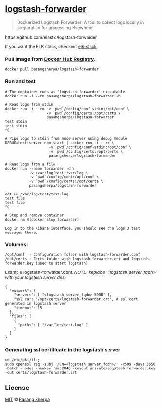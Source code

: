 # [logstash-forwarder](https://github.com/pasangsherpa/logstash-forwarder)

> Dockerized Logstash Forwarder: A tool to collect logs locally in preparation for processing elsewhere!

https://github.com/elastic/logstash-forwarder

If you want the ELK stack, checkout [elk-stack](https://github.com/pasangsherpa/elk-stack).

### Pull Image from [Docker Hub Registry][1].

    docker pull pasangsherpa/logstash-forwarder

### Run and test

    # The container runs as 'logstash-forwarder' executable. 
    docker run -i --rm pasangsherpa/logstash-forwarder -h

    # Read logs from stdin
    docker run -i --rm -v `pwd`/config/conf-stdin:/opt/conf \
                       -v `pwd`/config/certs:/opt/certs \
                       pasangsherpa/logstash-forwarder
    test stdin
    test stdin
    ^C

    # Pipe logs to stdin from node server using debug module
    DEBUG=test:server npm start | docker run -i --rm \
                        -v `pwd`/config/conf-stdin:/opt/conf \
                        -v `pwd`/config/certs:/opt/certs \
                        pasangsherpa/logstash-forwarder

    # Read logs from a file
    docker run --name forwarder -d \
               -v /var/log/test:/var/log \
               -v `pwd`/config/conf:/opt/conf \
               -v `pwd`/config/certs:/opt/certs \
               pasangsherpa/logstash-forwarder

    cat >> /var/log/test/test.log
    test file
    test file
    ^C

    # Stop and remove container
    docker rm $(docker stop forwarder)

    Log in to the Kibana interface, you should see the logs 3 test messages there.

### Volumes:

    /opt/conf  - Configuration folder with logstash-forwarder.conf
    /opt/certs - Certs folder with logstash-forwarder.crt and logstash-forwarder.key (used to start logstash)

Example logstash-forwarder.conf. *NOTE: Replace '<logstash_server_fqdn>' with your logstash server dns.*

    {
      "network": {
        "servers": [ "<logstash_server_fqdn>:5000" ],
        "ssl ca": "/opt/certs/logstash-forwarder.crt", # ssl cert generated in logstash server
        "timeout": 15
      },
      "files": [
        {
          "paths": [ "/var/log/test.log" ]
        }
      ]
    }

### Generating ssl certificate in the logstash server

    cd /etc/pki/tls;
    sudo openssl req -subj '/CN=<logstash_server_fqdn>/' -x509 -days 3650 -batch -nodes -newkey rsa:2048 -keyout private/logstash-forwarder.key -out certs/logstash-forwarder.crt


## License

[MIT](http://opensource.org/licenses/MIT) © [Pasang Sherpa](https://github.com/pasangsherpa)


[1]: https://registry.hub.docker.com/u/pasangsherpa/kibana/